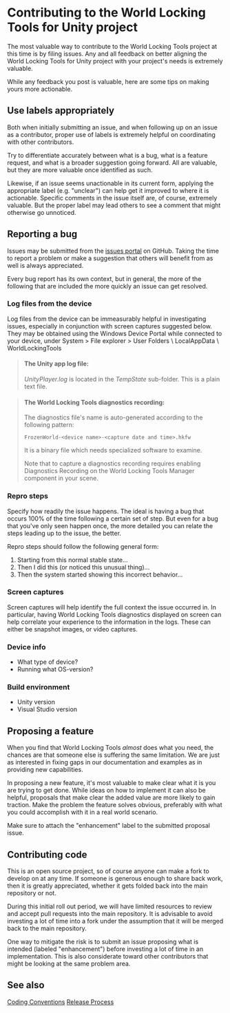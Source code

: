 # Contributing to the World Locking Tools for Unity project

The most valuable way to contribute to the World Locking Tools project at this time is by filing issues. Any and all feedback on better aligning the World Locking Tools for Unity project with your project's needs is extremely valuable.

While any feedback you post is valuable, here are some tips on making yours more actionable.

## Use labels appropriately

Both when initially submitting an issue, and when following up on an issue as a contributor, proper use of labels is extremely helpful on coordinating with other contributors.

Try to differentiate accurately between what is a bug, what is a feature request, and what is a broader suggestion going forward. All are valuable, but they are more valuable once identified as such.

Likewise, if an issue seems unactionable in its current form, applying the appropriate label (e.g. "unclear") can help get it improved to where it is actionable. Specific comments in the issue itself are, of course, extremely valuable. But the proper label may lead others to see a comment that might otherwise go unnoticed.

## Reporting a bug

Issues may be submitted from the [issues portal](https://github.com/microsoft/MixedReality-WorldLockingTools-Unity/issues) on GitHub. Taking the time to report a problem or make a suggestion that others will benefit from as well is always appreciated.

Every bug report has its own context, but in general, the more of the following that are included the more quickly an issue can get resolved.

### Log files from the device


Log files from the device can be immeasurably helpful in investigating issues, especially in conjunction with screen captures suggested below. They may be obtained using the Windows Device Portal while connected to your device, under System > File explorer > User Folders \ LocalAppData \ WorldLockingTools

> #### The Unity app log file: 
>
> _UnityPlayer.log_ is located in the _TempState_ sub-folder. This is a plain text file.

> #### The World Locking Tools diagnostics recording:
>
> The diagnostics file's name is auto-generated according to the following pattern:
>
> `FrozenWorld-<device name>-<capture date and time>.hkfw`
>
> It is a binary file which needs specialized software to examine.
> 
> Note that to capture a diagnostics recording requires enabling Diagnostics Recording on the World Locking Tools Manager component in your scene.

### Repro steps

Specify how readily the issue happens. The ideal is having a bug that occurs 100% of the time following a certain set of step. But even for a bug that you've only seen happen once, the more detailed you can relate the steps leading up to the issue, the better.

Repro steps should follow the following general form:

1) Starting from this normal stable state...
2) Then I did this (or noticed this unusual thing)...
3) Then the system started showing this incorrect behavior... 

### Screen captures

Screen captures will help identify the full context the issue occurred in. In particular, having World Locking Tools diagnostics displayed on screen can help correlate your experience to the information in the logs. These can either be snapshot images, or video captures.

### Device info

* What type of device?
* Running what OS-version?

### Build environment

* Unity version
* Visual Studio version

## Proposing a feature

When you find that World Locking Tools _almost_ does what you need, the chances are that someone else is suffering the same limitation.  We are just as interested in fixing gaps in our documentation and examples as in providing new capabilities. 

In proposing a new feature, it's most valuable to make clear what it is you are trying to get done. While ideas on how to implement it can also be helpful, proposals that make clear the added value are more likely to gain traction. Make the problem the feature solves obvious, preferably with what you could accomplish with it in a real world scenario.

Make sure to attach the "enhancement" label to the submitted proposal issue.

## Contributing code

This is an open source project, so of course anyone can make a fork to develop on at any time. If someone is generous enough to share back work, then it is greatly appreciated, whether it gets folded back into the main repository or not.

During this initial roll out period, we will have limited resources to review and accept pull requests into the main repository. It is advisable to avoid investing a lot of time into a fork under the assumption that it will be merged back to the main repository.

One way to mitigate the risk is to submit an issue proposing what is intended (labeled "enhancement") before investing a lot of time in an implementation. This is also considerate toward other contributors that might be looking at the same problem area.

## See also

[Coding Conventions](CodingConventions.md)
[Release Process](ReleaseProcess.md)